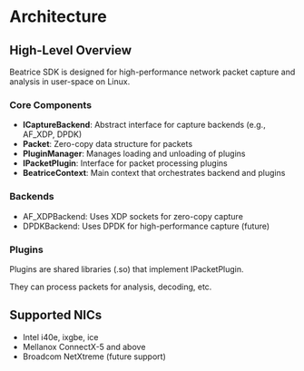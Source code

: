 # Architecture

## High-Level Overview

Beatrice SDK is designed for high-performance network packet capture and analysis in user-space on Linux.

### Core Components

- **ICaptureBackend**: Abstract interface for capture backends (e.g., AF_XDP, DPDK)
- **Packet**: Zero-copy data structure for packets
- **PluginManager**: Manages loading and unloading of plugins
- **IPacketPlugin**: Interface for packet processing plugins
- **BeatriceContext**: Main context that orchestrates backend and plugins

### Backends

- AF_XDPBackend: Uses XDP sockets for zero-copy capture
- DPDKBackend: Uses DPDK for high-performance capture (future)

### Plugins

Plugins are shared libraries (.so) that implement IPacketPlugin.

They can process packets for analysis, decoding, etc.

## Supported NICs

- Intel i40e, ixgbe, ice
- Mellanox ConnectX-5 and above
- Broadcom NetXtreme (future support)
